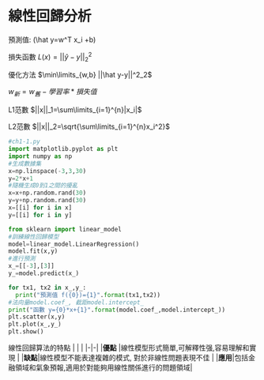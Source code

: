 # 線性回歸分析

預測值: \(\hat y=w^T x_i +b\)
 
損失函數 $L(x)=||\hat y -y||^2_2$

優化方法 $\min\limits_{w,b} ||\hat y-y||^2_2$

$w_新=w_舊-學習率*損失值$

L1范數 $||x||_1=\sum\limits_{i=1}^{n}|x_i|$

L2范數 $||x||_2=\sqrt{\sum\limits_{i=1}^{n}x_i^2}$

```python
#ch1-1.py
import matplotlib.pyplot as plt
import numpy as np
#生成數據集
x=np.linspace(-3,3,30)
y=2*x+1
#隨機生成0到1之間的擾亂
x=x+np.random.rand(30)
y=y+np.random.rand(30)
x=[[i] for i in x]
y=[[i] for i in y]

from sklearn import linear_model
#訓練線性回歸模型
model=linear_model.LinearRegression()
model.fit(x,y)
#進行預測
x_=[[-3],[3]]
y_=model.predict(x_)

for tx1, tx2 in x_,y_:
  print("預測值 f({0})={1}".format(tx1,tx2))
#法向量model.coef_, 截距model.intercept_
print("函數 y={0}*x+{1}".format(model.coef_,model.intercept_))
plt.scatter(x,y)
plt.plot(x_,y_)
plt.show()
```

線性回歸算法的特點
| | |
|-|-|
|**優點** |線性模型形式簡單,可解釋性强,容易理解和實現 |
|**缺點**|線性模型不能表達複雜的模式, 對於非線性問題表現不佳 |
|**應用**|包括金融領域和氣象預報,適用於對能夠用線性關係進行的問題領域|